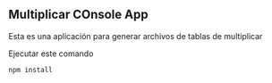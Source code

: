 ## Multiplicar COnsole App

Esta es una aplicación para generar archivos de tablas de multiplicar

Ejecutar este comando

```
npm install
```